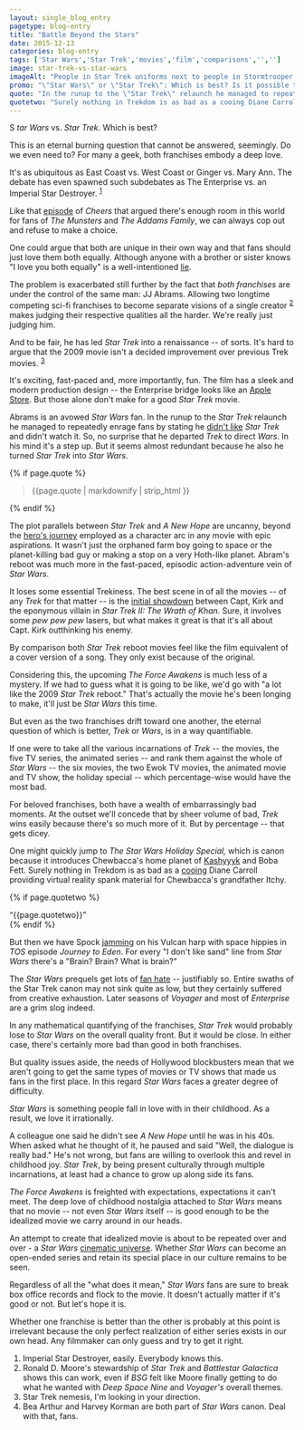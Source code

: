 ```yaml
---
layout: single_blog_entry
pagetype: blog-entry
title: "Battle Beyond the Stars"
date: 2015-12-13
categories: blog-entry
tags: ['Star Wars','Star Trek','movies','film','comparisons','','']
image: star-trek-vs-star-wars
imageAlt: "People in Star Trek uniforms next to people in Stormtrooper costumes."
promo: "\"Star Wars\" or \"Star Trek\": Which is best? Is it possible to even know?"
quote: "In the runup to the \"Star Trek\" relaunch he managed to repeatedly enrage fans by stating he didn't like \"Star Trek\" and didn't watch it."
quotetwo: "Surely nothing in Trekdom is as bad as a cooing Diane Carroll providing virtual reality spank material for Chewbacca\'s grandfather Itchy."
---  
```

S _tar Wars_ vs. _Star Trek_. Which is best?

This is an eternal burning question that cannot be answered, seemingly. Do we even need to? For many a geek, both franchises embody a deep love.

It's as ubiquitous as East Coast vs. West Coast or Ginger vs. Mary Ann. The debate has even spawned such subdebates as The Enterprise vs. an Imperial Star Destroyer. <sup>[1][1]</sup>

Like that [episode][5] of _Cheers_ that argued there's enough room in this world for fans of _The Munsters_ and _The Addams Family_, we can always cop out and refuse to make a choice.

One could argue that both are unique in their own way and that fans should just love them both equally. Although anyone with a brother or sister knows "I love you both equally" is a well-intentioned [lie][6].

The problem is exacerbated still further by the fact that _both franchises_ are under the control of the same man: JJ Abrams. Allowing two longtime competing sci-fi franchises to become separate visions of a single creator <sup>[2][2]</sup> makes judging their respective qualities all the harder. We're really just judging him.

And to be fair, he has led _Star Trek_ into a renaissance -- of sorts. It's hard to argue that the 2009 movie isn't a decided improvement over previous Trek movies. <sup>[3][3]</sup>

It's exciting, fast-paced and, more importantly, fun. The film has a sleek and modern production design -- the Enterprise bridge looks like an [Apple Store][7]. But those alone don't make for a good _Star Trek_ movie.

Abrams is an avowed _Star Wars_ fan. In the runup to the _Star Trek_ relaunch he managed to repeatedly enrage fans by stating he [didn't like][8] _Star Trek_ and didn't watch it. So, no surprise that he departed _Trek_ to direct _Wars_. In his mind it's a step up. But it seems almost redundant because he also he turned _Star Trek_ into _Star Wars_.

{% if page.quote %}
  <aside class="blog-pullquote">
  <blockquote>{{page.quote | markdownify | strip_html }}</blockquote>
  </aside>
{% endif %}

The plot parallels between _Star Trek_ and _A New Hope_ are uncanny, beyond the [hero's journey][9] employed as a character arc in any movie with epic aspirations. It wasn't just the orphaned farm boy going to space or the planet-killing bad guy or making a stop on a very Hoth-like planet. Abram's reboot was much more in the fast-paced, episodic action-adventure vein of _Star Wars_.

It loses some essential Trekiness. The best scene in of all the movies -- of any _Trek_ for that matter -- is the [initial showdown][15] between Capt, Kirk and the eponymous villain in _Star Trek II: The Wrath of Khan._ Sure, it involves some _pew pew pew_ lasers, but what makes it great is that it's all about Capt. Kirk outthinking his enemy.

By comparison both _Star Trek_ reboot movies feel like the film equivalent of a cover version of a song. They only exist because of the original.

Considering this, the upcoming _The Force Awakens_ is much less of a mystery. If we had to guess what it is going to be like, we'd go with "a lot like the 2009 _Star Trek_ reboot." That's actually the movie he's been longing to make, it'll just be _Star Wars_ this time.

But even as the two franchises drift toward one another, the eternal question of which is better, _Trek_ or _Wars_, is in a way quantifiable.  

If one were to take all the various incarnations of _Trek_ -- the movies, the five TV series, the animated series -- and rank them against the whole of _Star Wars_ -- the six movies, the two Ewok TV movies, the animated movie and TV show, the holiday special -- which percentage-wise would have the most bad.

For beloved franchises, both have a wealth of embarrassingly bad moments. At the outset we'll concede that by sheer volume of bad, _Trek_ wins easily because there's so much more of it. But by percentage -- that gets dicey.

One might quickly jump to _The Star Wars Holiday Special,_ which is canon because it introduces Chewbacca's home planet of [Kashyyyk][11] and Boba Fett. Surely nothing in Trekdom is as bad as a [cooing][10] Diane Carroll providing virtual reality spank material for Chewbacca's grandfather Itchy.

{% if page.quotetwo %}
  <aside class="blog-pullquote">
  <q>{{page.quotetwo}}</q>
  </aside>
{% endif %}

But then we have Spock [jamming][12] on his Vulcan harp with space hippies in _TOS_ episode _Journey to Eden_. For every "I don't like sand" line from _Star Wars_ there's a "Brain? Brain? What is brain?"

The _Star Wars_ prequels get lots of [fan hate][13] -- justifiably so. Entire swaths of the Star Trek canon may not sink quite as low, but they certainly suffered from creative exhaustion. Later seasons of _Voyager_ and most of _Enterprise_ are a grim slog indeed.

In any mathematical quantifying of the franchises, _Star Trek_ would probably lose to _Star Wars_ on the overall quality front. But it would be close. In either case, there's certainly more bad than good in both franchises.

But quality issues aside, the needs of Hollywood blockbusters mean that we aren't going to get the same types of movies or TV shows that made us fans in the first place. In this regard _Star Wars_ faces a greater degree of difficulty.

_Star Wars_ is something people fall in love with in their childhood. As a result, we love it irrationally.

A colleague one said he didn't see _A New Hope_ until he was in his 40s. When asked what he thought of it, he paused and said "Well, the dialogue is really bad." He's not wrong, but fans are willing to overlook this and revel in childhood joy. _Star Trek_, by being present culturally through multiple incarnations, at least had a chance to grow up along side its fans.

_The Force Awakens_ is freighted with expectations, expectations it can't meet. The deep love of childhood nostalgia attached to _Star Wars_ means that no movie -- not even _Star Wars_ itself -- is good enough to be the idealized movie we carry around in our heads.

An attempt to create that idealized movie is about to be repeated over and over - a _Star Wars_ [cinematic universe][14]. Whether  _Star Wars_ can become an open-ended series and retain its special place in our culture remains to be seen.

Regardless of all the "what does it mean," _Star Wars_ fans are sure to break box office records and flock to the movie. It doesn't actually matter if it's good or not. But let's hope it is.

Whether one franchise is better than the other is probably at this point is irrelevant because the only perfect realization of either series exists in our own head. Any filmmaker can only guess and try to get it right.


1. <span id="footnote-one-sw-st"></span>Imperial Star Destroyer, easily. Everybody knows this.
2. <span id="footnote-two-sw-st"></span>Ronald D. Moore's stewardship of _Star Trek_ and _Battlestar Galactica_ shows this can work, even if _BSG_ felt like Moore finally getting to do what he wanted with _Deep Space Nine_ and _Voyager's_ overall themes.
3. <span id="footnote-three-sw-st"></span>Star Trek nemesis, I'm looking in your direction.
4. <span id="footnote-four-sw-st"></span> Bea Arthur and Harvey Korman are both part of _Star Wars_ canon. Deal with that, fans.


[1]:#footnote-one-sw-st
[2]:#footnote-two-sw-st
[3]:#footnote-three-sw-st
[4]:#footnote-four-sw-st
[5]:http://www.imdb.com/title/tt0539770/
[6]:http://www.huffingtonpost.com/entry/parents-biased-toward-first-child_55a3d771e4b0b8145f730667
[7]:http://www.buro247.com/images/fifthavenue_gallery_image4.jpg
[8]:https://www.yahoo.com/movies/bp/j-j-abrams-star-trek-too-philosophical-192548775.html
[9]:https://en.wikipedia.org/wiki/Monomyth
[10]:https://www.youtube.com/watch?v=_CRTow8hFvM&t=2m16s
[11]:http://starwars.wikia.com/wiki/Kashyyyk
[12]:https://www.youtube.com/watch?v=OptLgGtZ9_E
[13]:http://peoplevsgeorge.com/
[14]:http://www.wired.com/2015/11/building-the-star-wars-universe/
[15]:https://www.youtube.com/watch?v=WCpYqWAIwFA

